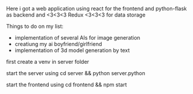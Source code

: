 Here i got a web application using react for the frontend and python-flask as backend and <3<3<3 Redux <3<3<3 for data storage 

Things to do on my list:

- implementation of several AIs for image generation
- creatiung my ai boyfriend/girlfriend
- implementation of 3d model generation by text



first create a venv in server folder

start the server using cd server && python server.python

start the frontend using cd frontend && npm start